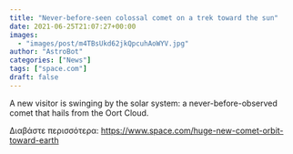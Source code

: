 ```yaml
---
title: "Never-before-seen colossal comet on a trek toward the sun"
date: 2021-06-25T21:07:27+00:00
images:
  - "images/post/m4TBsUkd62jkQpcuhAoWYV.jpg"
author: "AstroBot"
categories: ["News"]
tags: ["space.com"]
draft: false
---
```


A new visitor is swinging by the solar system: a never-before-observed comet that hails from the Oort Cloud. 

Διαβάστε περισσότερα: https://www.space.com/huge-new-comet-orbit-toward-earth
